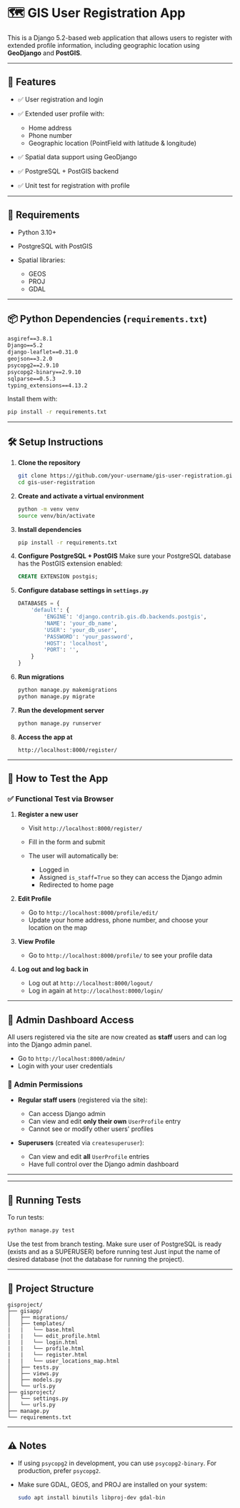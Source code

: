 # 🗺️ GIS User Registration App

This is a Django 5.2-based web application that allows users to register with extended profile information, including geographic location using **GeoDjango** and **PostGIS**.

---

## 🚀 Features

* ✅ User registration and login
* ✅ Extended user profile with:

  * Home address
  * Phone number
  * Geographic location (PointField with latitude & longitude)
* ✅ Spatial data support using GeoDjango
* ✅ PostgreSQL + PostGIS backend
* ✅ Unit test for registration with profile

---

## 🧩 Requirements

* Python 3.10+
* PostgreSQL with PostGIS
* Spatial libraries:

  * GEOS
  * PROJ
  * GDAL

---

## 📦 Python Dependencies (`requirements.txt`)

```txt
asgiref==3.8.1
Django==5.2
django-leaflet==0.31.0
geojson==3.2.0
psycopg2==2.9.10
psycopg2-binary==2.9.10
sqlparse==0.5.3
typing_extensions==4.13.2
```

Install them with:

```bash
pip install -r requirements.txt
```

---

## 🛠️ Setup Instructions

1. **Clone the repository**

   ```bash
   git clone https://github.com/your-username/gis-user-registration.git
   cd gis-user-registration
   ```

2. **Create and activate a virtual environment**

   ```bash
   python -m venv venv
   source venv/bin/activate
   ```

3. **Install dependencies**

   ```bash
   pip install -r requirements.txt
   ```

4. **Configure PostgreSQL + PostGIS**
   Make sure your PostgreSQL database has the PostGIS extension enabled:

   ```sql
   CREATE EXTENSION postgis;
   ```

5. **Configure database settings in `settings.py`**

   ```python
   DATABASES = {
       'default': {
           'ENGINE': 'django.contrib.gis.db.backends.postgis',
           'NAME': 'your_db_name',
           'USER': 'your_db_user',
           'PASSWORD': 'your_password',
           'HOST': 'localhost',
           'PORT': '',
       }
   }
   ```

6. **Run migrations**

   ```bash
   python manage.py makemigrations
   python manage.py migrate
   ```

7. **Run the development server**

   ```bash
   python manage.py runserver
   ```

8. **Access the app at**

   ```
   http://localhost:8000/register/
   ```
---


## 🧪 How to Test the App

### ✅ Functional Test via Browser

1. **Register a new user**

   * Visit `http://localhost:8000/register/`
   * Fill in the form and submit
   * The user will automatically be:

     * Logged in
     * Assigned `is_staff=True` so they can access the Django admin
     * Redirected to home page

2. **Edit Profile**

   * Go to `http://localhost:8000/profile/edit/`
   * Update your home address, phone number, and choose your location on the map

3. **View Profile**

   * Go to `http://localhost:8000/profile/` to see your profile data

4. **Log out and log back in**

   * Log out at `http://localhost:8000/logout/`
   * Log in again at `http://localhost:8000/login/`

---

## 🔐 Admin Dashboard Access

All users registered via the site are now created as **staff** users and can log into the Django admin panel.
 
* Go to `http://localhost:8000/admin/`
* Login with your user credentials

### 🎯 Admin Permissions

* **Regular staff users** (registered via the site):

  * Can access Django admin
  * Can view and edit **only their own** `UserProfile` entry
  * Cannot see or modify other users' profiles

* **Superusers** (created via `createsuperuser`):

  * Can view and edit **all** `UserProfile` entries
  * Have full control over the Django admin dashboard

---


---

## 🧪 Running Tests

To run tests:

```bash
python manage.py test
```

Use the test from branch testing.
Make sure user of PostgreSQL is ready (exists and as a SUPERUSER) before running test
Just input the name of desired database (not the database for running the project).

---

## 📂 Project Structure

```
gisproject/
├── gisapp/
│   ├── migrations/
│   ├── templates/
|   |   └── base.html
|   |   └── edit_profile.html
|   |   └── login.html
|   |   └── profile.html
|   |   └── register.html
|   |   └── user_locations_map.html
│   ├── tests.py
│   ├── views.py
│   ├── models.py
│   └── urls.py
├── gisproject/
│   └── settings.py
│   └── urls.py
├── manage.py
└── requirements.txt
```

---

## ⚠️ Notes

* If using `psycopg2` in development, you can use `psycopg2-binary`. For production, prefer `psycopg2`.
* Make sure GDAL, GEOS, and PROJ are installed on your system:

  ```bash
  sudo apt install binutils libproj-dev gdal-bin
  ```
